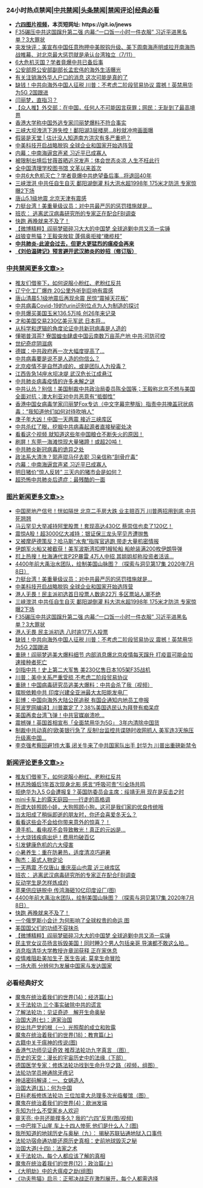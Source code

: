 <div id="tt">
<h3>24小时热点禁闻|<a href="#%E4%B8%AD%E5%85%B1%E7%A6%81%E9%97%BB%E6%9B%B4%E5%A4%9A%E6%96%87%E7%AB%A0">中共禁闻</a>|<a href="#%E5%9B%BE%E7%89%87%E6%96%B0%E9%97%BB%E6%9B%B4%E5%A4%9A%E6%96%87%E7%AB%A0">头条禁闻</a>|<a href="#%E6%96%B0%E9%97%BB%E8%AF%84%E8%AE%BA%E6%9B%B4%E5%A4%9A%E6%96%87%E7%AB%A0">禁闻评论|<a href="#%E5%BF%85%E7%9C%8B%E7%BB%8F%E5%85%B8%E5%A5%BD%E6%96%87">经典必看</a></h3>
<ul>
<li><b><a href="http://d1.bdrive.tk/64.mp4" target="_blank">六四图片视频</a>，本页短网址: https://git.io/jnews</b></li>
<li><a href="https://github.com/fqnews/bnews/blob/master/topimagenews/20200711/1359315.md">F35碾压中共这国蹿升第二强 内幕:“一口饭一小时一件衣服” 习近平进黑名单？3大罪状</a></li>
<li><a href="https://github.com/fqnews/bnews/blob/master/bannedvideo/20200712/1359395.md">突发快评：美宣布中国任意拘押中美脱钩升级、美下周南海声明或拉开南海热战帷幕、对北京最大惩罚就是承认台湾独立（7/11）</a></li>
<li><a href="https://github.com/fqnews/bnews/blob/master/cnnews/20200711/1359339.md">6大危机灭国？学者竟爆中共已备后事</a></li>
<li><a href="https://github.com/fqnews/bnews/blob/master/cnnews/20200712/1359439.md">公安部原公安部副部长孟宏伟的海外生活曝光</a></li>
<li><a href="https://github.com/fqnews/bnews/blob/master/cbnews/20200712/1359467.md">有关注销海外华人户口的消息 这次可能是真的了</a></li>
<li><a href="https://github.com/fqnews/bnews/blob/master/topimagenews/20200711/1359287.md">缺钱！中共向海外中国人征税 川普：不考虑二阶段贸易协议 震撼！英禁用华为5G 2国跟进</a></li>
<li><a href="https://github.com/fqnews/bnews/blob/master/bannedvideo/20200711/1359351.md">闫丽梦，直指习？</a></li>
<li><a href="https://github.com/fqnews/bnews/blob/master/baitai/20200712/1359371.md">【众人推】外交部：在中国，任何人不可能因言获罪；网民：无耻到了最高境界</a></li>
<li><a href="https://github.com/fqnews/bnews/blob/master/ssgc/20200712/1359405.md">香港大学称中国外逃专家闫丽梦爆料不符合事实</a></li>
<li><a href="https://github.com/fqnews/bnews/blob/master/cbnews/20200712/1359368.md">三峡大坝洩洪下游失控！鄱阳湖3层楼房…8秒就冲垮画面曝</a></li>
<li><a href="https://github.com/fqnews/bnews/blob/master/baitai/20200712/1359392.md">假装是天堂 &#124; 估计没人知道南方洪灾有多严重吧？</a></li>
<li><a href="https://github.com/fqnews/bnews/blob/master/topimagenews/20200712/1359376.md">中美科技开启战略脱钩 全球企业和国家开始选阵营</a></li>
<li><a href="https://github.com/fqnews/bnews/blob/master/cbnews/20200712/1359653.md">内幕：中南海逼宫声紧 习近平已成寡人</a></li>
<li><a href="https://github.com/fqnews/bnews/blob/master/yule/20200712/1359415.md">被限制出境后甘薇首晒近况发声：体会世态炎凉 人生不枉此行</a></li>
<li><a href="https://github.com/fqnews/bnews/blob/master/cbnews/20200711/1359346.md">全中国清理学校图书馆 文革以来首次</a></li>
<li><a href="https://github.com/fqnews/bnews/blob/master/cnnews/20200712/1359412.md">中共6大危机灭亡？学者竟爆中共绝望备后事…将退回40年</a></li>
<li><a href="https://github.com/fqnews/bnews/blob/master/topimagenews/20200711/1359353.md">三峡泄洪 中共任自生自灭 鄱阳湖倒灌 料大洪水超1998年 175米才防洪 专家惊曝2下场</a></li>
<li><a href="https://github.com/fqnews/bnews/blob/master/cbnews/20200712/1359443.md">唐山5.1级地震 北京天津有震感</a></li>
<li><a href="https://github.com/fqnews/bnews/blob/master/topimagenews/20200712/1359465.md">力挺台湾！美重量级议员：对中共最严厉的惩罚措施就是...</a></li>
<li><a href="https://github.com/fqnews/bnews/blob/master/comments/20200712/1359564.md">班农： 逃离武汉病毒研究所的专家正在配合FBI调查</a></li>
<li><a href="https://github.com/fqnews/bnews/blob/master/comments/20200712/1359545.md">快跑 再晚就来不及了！</a></li>
<li><a href="https://github.com/fqnews/bnews/blob/master/comments/20200712/1359538.md">【微博精粹】阎丽梦砸碎习大大的中国梦 全球追剿中共又添一实锤</a></li>
<li><a href="https://github.com/fqnews/bnews/blob/master/cbnews/20200712/1359468.md">战狼变熊猫？王毅突放软 蓬佩奥拒接“橄榄枝”</a></li>
<li><b><a href="https://github.com/fqnews/bnews/blob/master/comments/20200211/1275071.md" target="_blank">中共肺炎-此波会过去，但更大更猛烈的瘟疫会再来</a></b></li>
<li><b><a href="https://github.com/fqnews/bnews/blob/master/comments/20200207/1272816.md" target="_blank">《刘伯温碑记》预言避开武汉肺炎的妙招（修订版）</a></b></li>
</ul>
</div>

<div class="catlist">
<h3><a href="https://github.com/fqnews/bnews/blob/master/cbnews/" target="_blank">中共禁闻</a><span><a href="https://github.com/fqnews/bnews/blob/master/cbnews/" target="_blank" rel="nofollow">更多文章>></a></span></h3>
<ul>
<li><a href="https://github.com/fqnews/bnews/blob/master/comments/20200712/1359630.md" target="_blank">推友们借鉴下，如何说服小粉红、老粉红反共</a></li>
<li><a href="https://github.com/fqnews/bnews/blob/master/cbnews/20200712/1359698.md" target="_blank">辽宁化工厂爆炸 20公里外听到巨响有震感</a></li>
<li><a href="https://github.com/fqnews/bnews/blob/master/cbnews/20200712/1359710.md" target="_blank">唐山清晨5.1级地震后再现余震 民惊“震掉天花板”</a></li>
<li><a href="https://github.com/fqnews/bnews/blob/master/cbnews/20200712/1359691.md" target="_blank">中共病毒Covid-19的furin识别位点为人为制造的探讨</a></li>
<li><a href="https://github.com/fqnews/bnews/blob/master/cbnews/20200712/1359689.md" target="_blank">中共爆买美国玉米136.5万吨 创26年来记录</a></li>
<li><a href="https://github.com/fqnews/bnews/blob/master/cbnews/20200712/1359688.md" target="_blank">才和美国交易230亿美元军武 日本将…</a></li>
<li><a href="https://github.com/fqnews/bnews/blob/master/cbnews/20200712/1359677.md" target="_blank">从科学和逻辑的角度论证中共新冠病毒是人造的</a></li>
<li><a href="https://github.com/fqnews/bnews/blob/master/cbnews/20200712/1359680.md" target="_blank">懂喝普洱茶? 寮国蝗虫肆虐中国云南数万亩茶产地 中共:可防可控</a></li>
<li><a href="https://github.com/fqnews/bnews/blob/master/cbnews/20200712/1359631.md" target="_blank">世纪奇症阴滋病</a></li>
<li><a href="https://github.com/fqnews/bnews/blob/master/cbnews/20200712/1359672.md" target="_blank">德媒：中共政府再一次大幅度提高了&#8230;</a></li>
<li><a href="https://github.com/fqnews/bnews/blob/master/cbnews/20200712/1359670.md" target="_blank">中共病毒要是说不是人造的你信么？</a></li>
<li><a href="https://github.com/fqnews/bnews/blob/master/cbnews/20200712/1359667.md" target="_blank">北京疫情不是自然造成的，或是团队人为投毒？</a></li>
<li><a href="https://github.com/fqnews/bnews/blob/master/cbnews/20200712/1359666.md" target="_blank">江西告急14座水坝决堤 武汉危长江成悬江</a></li>
<li><a href="https://github.com/fqnews/bnews/blob/master/cbnews/20200712/1359633.md" target="_blank">中共肺炎病毒疫情的许多未解之谜</a></li>
<li><a href="https://github.com/fqnews/bnews/blob/master/cbnews/20200712/1359595.md" target="_blank">中共认怂？别信！美国制裁中共政治局委员陈全国等；王毅称北京不想与美国全面对抗；澳大利亚对中共恶意有“抵御性”</a></li>
<li><a href="https://github.com/fqnews/bnews/blob/master/cbnews/20200712/1359596.md" target="_blank">香港中国女病毒学家闫丽梦Fox专访（中文字幕完整版）指责中共掩盖冠状病毒：“我知道他们如何对待吹哨人”</a></li>
<li><a href="https://github.com/fqnews/bnews/blob/master/cbnews/20200712/1359661.md" target="_blank">庚子年大凶！中国一天两震 接近三峡库区</a></li>
<li><a href="https://github.com/fqnews/bnews/blob/master/cbnews/20200712/1359632.md" target="_blank">中共杀红了眼，挖掘中共病毒起源者直接秘密处决</a></li>
<li><a href="https://github.com/fqnews/bnews/blob/master/cbnews/20200712/1359659.md" target="_blank">看看这个视频 就知道这些年中国粮仓不断失火的原因！</a></li>
<li><a href="https://github.com/fqnews/bnews/blob/master/cbnews/20200712/1359658.md" target="_blank">刷屏！东莞一海滩惊现大量猪蹄！或超20吨！</a></li>
<li><a href="https://github.com/fqnews/bnews/blob/master/cbnews/20200712/1359656.md" target="_blank">中共肺炎新冠病毒的诡异之处</a></li>
<li><a href="https://github.com/fqnews/bnews/blob/master/cbnews/20200712/1359654.md" target="_blank">政法系大清洗？郭声琨马仔去职 习亲信称“刮骨疗毒”</a></li>
<li><a href="https://github.com/fqnews/bnews/blob/master/cbnews/20200712/1359653.md" target="_blank">内幕：中南海逼宫声紧 习近平已成寡人</a></li>
<li><a href="https://github.com/fqnews/bnews/blob/master/cbnews/20200712/1359651.md" target="_blank">明日猪价“惊人反转” 三天内的猪市会是如何？</a></li>
<li><a href="https://github.com/fqnews/bnews/blob/master/cbnews/20200712/1359634.md" target="_blank">超恐怖中共肺炎后遗症：最残酷的一面</a></li>

</ul>
</div>
<div class="catlist">
<h3><a href="https://github.com/fqnews/bnews/blob/master/topimagenews/" target="_blank">图片新闻</a><span><a href="https://github.com/fqnews/bnews/blob/master/topimagenews/" target="_blank" rel="nofollow">更多文章>></a></span></h3>
<ul>
<li><a href="https://github.com/fqnews/bnews/blob/master/topimagenews/20200712/1359707.md" target="_blank">中国房地产信号！恍如隔世 北京二手房大跌 业主赔百万 川普两招用到底 中共死翘翘</a></li>
<li><a href="https://github.com/fqnews/bnews/blob/master/topimagenews/20200712/1359679.md" target="_blank">马云罕见大举减持阿里股票！套现高达430亿 蔡崇信也卖了120亿！</a></li>
<li><a href="https://github.com/fqnews/bnews/blob/master/topimagenews/20200712/1359637.md" target="_blank">震惊A股！超3000亿大减持：银证保三龙头罕见齐遭抛售</a></li>
<li><a href="https://github.com/fqnews/bnews/blob/master/topimagenews/20200712/1359598.md" target="_blank">又被摩萨德策反？哈马斯“水鬼”指挥官逃跑 带走大量机密情报</a></li>
<li><a href="https://github.com/fqnews/bnews/blob/master/topimagenews/20200712/1359597.md" target="_blank">伊朗军火船又被截获！美军波斯湾扣押1艘轮船 船舱装满200枚伊朗导弹</a></li>
<li><a href="https://github.com/fqnews/bnews/blob/master/topimagenews/20200712/1359572.md" target="_blank">怼上热搜！杜海涛代言P2P暴雷 4万人中招 其姐姐却称投资者活该…</a></li>
<li><a href="https://github.com/fqnews/bnews/blob/master/comments/20200712/1359461.md" target="_blank">4400年前大禹治水团队，绘制美国山脉图？（探索与洞见第17集 2020年7月8日）</a></li>
<li><a href="https://github.com/fqnews/bnews/blob/master/topimagenews/20200712/1359465.md" target="_blank">力挺台湾！美重量级议员：对中共最严厉的惩罚措施就是&#8230;</a></li>
<li><a href="https://github.com/fqnews/bnews/blob/master/topimagenews/20200712/1359376.md" target="_blank">中美科技开启战略脱钩 全球企业和国家开始选阵营</a></li>
<li><a href="https://github.com/fqnews/bnews/blob/master/topimagenews/20200711/1359354.md" target="_blank">港人无畏！民主派初选首日投票人数逾22万 多区票站人潮不绝</a></li>
<li><a href="https://github.com/fqnews/bnews/blob/master/topimagenews/20200711/1359353.md" target="_blank">三峡泄洪 中共任自生自灭 鄱阳湖倒灌 料大洪水超1998年 175米才防洪 专家惊曝2下场</a></li>
<li><a href="https://github.com/fqnews/bnews/blob/master/topimagenews/20200711/1359315.md" target="_blank">F35碾压中共这国蹿升第二强 内幕:“一口饭一小时一件衣服” 习近平进黑名单？3大罪状</a></li>
<li><a href="https://github.com/fqnews/bnews/blob/master/topimagenews/20200711/1359312.md" target="_blank">港人无畏 民主派初选 八时逾17万人投票</a></li>
<li><a href="https://github.com/fqnews/bnews/blob/master/topimagenews/20200711/1359287.md" target="_blank">缺钱！中共向海外中国人征税 川普：不考虑二阶段贸易协议 震撼！英禁用华为5G 2国跟进</a></li>
<li><a href="https://github.com/fqnews/bnews/blob/master/topimagenews/20200711/1359246.md" target="_blank">重磅！阎丽梦逃美大爆料细节 内部消息爆北京疫情每天蹿升 打疫苗可能会加速接种者死亡</a></li>
<li><a href="https://github.com/fqnews/bnews/blob/master/topimagenews/20200711/1359035.md" target="_blank">剑指中共！史上第二大军售 美230亿售日本105架F35战机</a></li>
<li><a href="https://github.com/fqnews/bnews/blob/master/topimagenews/20200711/1359034.md" target="_blank">川普：美中关系严重受损 不考虑二阶段贸易协议</a></li>
<li><a href="https://github.com/fqnews/bnews/blob/master/comments/20200711/1359027.md" target="_blank">重磅！中国病毒研究员逃美大爆料：中共会杀了我（视频）</a></li>
<li><a href="https://github.com/fqnews/bnews/blob/master/topimagenews/20200711/1359022.md" target="_blank">摆脱依赖中共 印度兴建全亚洲最大太阳能发电厂</a></li>
<li><a href="https://github.com/fqnews/bnews/blob/master/topimagenews/20200711/1358963.md" target="_blank">彭博：中国向海外大陆公民追税 有国企通知内地员工申报</a></li>
<li><a href="https://github.com/fqnews/bnews/blob/master/topimagenews/20200710/1358868.md" target="_blank">阿波罗网编译】川普赢定了？38%美国选民认为拜登有痴呆症</a></li>
<li><a href="https://github.com/fqnews/bnews/blob/master/topimagenews/20200710/1358865.md" target="_blank">美国再卖台湾飞弹！中共官媒崩溃呛…</a></li>
<li><a href="https://github.com/fqnews/bnews/blob/master/topimagenews/20200710/1358864.md" target="_blank">震撼弹！英国首相宣布「全面禁用华为5G」 3年内清除中国货</a></li>
<li><a href="https://github.com/fqnews/bnews/blob/master/topimagenews/20200710/1358857.md" target="_blank">制裁中共动真的!欧美银行急了 反制!台监控共谍随时收网抓人 美军连3天施压升级离中国…</a></li>
<li><a href="https://github.com/fqnews/bnews/blob/master/topimagenews/20200710/1358837.md" target="_blank">李克强考察回避1件大事 闭关牛来了中共国家队出手 封华为 川普出重磅新禁令</a></li>

</ul>
</div>
<div class="catlist">
<h3><a href="https://github.com/fqnews/bnews/blob/master/comments/" target="_blank">新闻评论</a><span><a href="https://github.com/fqnews/bnews/blob/master/comments/" target="_blank" rel="nofollow">更多文章>></a></span></h3>
<ul>
<li><a href="https://github.com/fqnews/bnews/blob/master/comments/20200712/1359630.md" target="_blank">推友们借鉴下，如何说服小粉红、老粉红反共</a></li>
<li><a href="https://github.com/fqnews/bnews/blob/master/comments/20200712/1359702.md" target="_blank">林志玲婚后1年首次现身北影  感言“呼吸可贵”引全场共鸣</a></li>
<li><a href="https://github.com/fqnews/bnews/blob/master/comments/20200712/1359681.md" target="_blank">拒绝华为入5 G会遭报复？英国防委员会主席：绥靖无用 现在是反击之时</a></li>
<li><a href="https://github.com/fqnews/bnews/blob/master/comments/20200712/1359645.md" target="_blank">mini卡车上的露天庭园——行走的高格调</a></li>
<li><a href="https://github.com/fqnews/bnews/blob/master/comments/20200712/1359644.md" target="_blank">所谓大娃照顾小娃，大狗照顾小狗，这可是我们家的优良传统哦</a></li>
<li><a href="https://github.com/fqnews/bnews/blob/master/comments/20200712/1359643.md" target="_blank">当太阳成了稍纵即逝的朋友时，你还会喜爱冬天么？</a></li>
<li><a href="https://github.com/fqnews/bnews/blob/master/comments/20200712/1359642.md" target="_blank">看看这些会不会给你带来意外的惊喜？！</a></li>
<li><a href="https://github.com/fqnews/bnews/blob/master/comments/20200712/1359615.md" target="_blank">滑手机、看电视不会导致散光！真正的元凶是&#8230;</a></li>
<li><a href="https://github.com/fqnews/bnews/blob/master/comments/20200712/1359614.md" target="_blank">十大烧钱疾病出炉！费用均破百亿</a></li>
<li><a href="https://github.com/fqnews/bnews/blob/master/comments/20200712/1359613.md" target="_blank">引发健康危机的六大侵害</a></li>
<li><a href="https://github.com/fqnews/bnews/blob/master/comments/20200712/1359612.md" target="_blank">小暑养生：重在防暑热，适度清凉巧避暑</a></li>
<li><a href="https://github.com/fqnews/bnews/blob/master/comments/20200712/1359609.md" target="_blank">陶杰：英式人物定论</a></li>
<li><a href="https://github.com/fqnews/bnews/blob/master/comments/20200712/1359575.md" target="_blank">一天两震 不仅唐山 重庆巫山也震 近三峡库区</a></li>
<li><a href="https://github.com/fqnews/bnews/blob/master/comments/20200712/1359564.md" target="_blank">班农： 逃离武汉病毒研究所的专家正在配合FBI调查</a></li>
<li><a href="https://github.com/fqnews/bnews/blob/master/comments/20200712/1359562.md" target="_blank">反动学生是怎样炼成的</a></li>
<li><a href="https://github.com/fqnews/bnews/blob/master/comments/20200712/1359561.md" target="_blank">苹果供应链脱中 传鸿海砸10亿印度设厂(图)</a></li>
<li><a href="https://github.com/fqnews/bnews/blob/master/comments/20200712/1359461.md" target="_blank">4400年前大禹治水团队，绘制美国山脉图？（探索与洞见第17集 2020年7月8日）</a></li>
<li><a href="https://github.com/fqnews/bnews/blob/master/comments/20200712/1359545.md" target="_blank">快跑 再晚就来不及了！</a></li>
<li><a href="https://github.com/fqnews/bnews/blob/master/comments/20200712/1359543.md" target="_blank">一个俄罗斯小会计 为何影响了全球权贵的命运 图</a></li>
<li><a href="https://github.com/fqnews/bnews/blob/master/comments/20200712/1359539.md" target="_blank">美国国父们的功绩不容抹杀</a></li>
<li><a href="https://github.com/fqnews/bnews/blob/master/comments/20200712/1359538.md" target="_blank">【微博精粹】阎丽梦砸碎习大大的中国梦 全球追剿中共又添一实锤</a></li>
<li><a href="https://github.com/fqnews/bnews/blob/master/comments/20200712/1359537.md" target="_blank">民主党女议员扬言拆毁美国！同时睡3个男人包括亲哥 导演都不敢这么拍…</a></li>
<li><a href="https://github.com/fqnews/bnews/blob/master/comments/20200712/1359534.md" target="_blank">消息指清华大学教授许章润获释 正在家休息</a></li>
<li><a href="https://github.com/fqnews/bnews/blob/master/comments/20200712/1359533.md" target="_blank">疫情难阻赴美加生子 医生告诫: 莫拿生命冒险</a></li>
<li><a href="https://github.com/fqnews/bnews/blob/master/comments/20200712/1359527.md" target="_blank">一场大雨 分辨何为发展中国家与发达国家</a></li>

</ul>
</div>

<div class="catlist">
<h3>必看经典好文</h3>
<ul>
<li><a href="https://github.com/fqnews/bnews/blob/master/topimagenews/20180605/953415.md" target="_blank">魔鬼在统治着我们的世界(14)：经济篇(上)</a></li>
<li><a href="https://github.com/fqnews/bnews/blob/master/cbnews/20200703/1354907.md" target="_blank">关于法轮功 三个事实破除中共的谎言</a></li>
<li><a href="https://github.com/fqnews/bnews/blob/master/comments/20200307/1289968.md" target="_blank">了解法轮功：见证奇迹　解开生命奥秘</a></li>
<li><a href="https://github.com/fqnews/bnews/blob/master/cbnews/20190424/913985.md" target="_blank">治国大道(七)：道家治国</a></li>
<li><a href="https://github.com/fqnews/bnews/blob/master/comments/20200629/1352460.md" target="_blank">挖出共产党的根（一）光照帮的成立和败露</a></li>
<li><a href="https://github.com/fqnews/bnews/blob/master/topimagenews/20180701/965109.md" target="_blank">魔鬼在统治着我们的世界(18)：教育篇(上)</a></li>
<li><a href="https://github.com/fqnews/bnews/blob/master/ccpdope/20200531/1337409.md" target="_blank">古籍中关于瘟神的传说(图)</a></li>
<li><a href="https://github.com/fqnews/bnews/blob/master/comments/20200517/1330064.md" target="_blank">香港气功师见证奇效 推荐法轮功九字真言 （图）</a></li>
<li><a href="https://github.com/fqnews/bnews/blob/master/tculture/20121025/73066.md" target="_blank">历史的天空：漫长的宇宙历史中的法缘（下部）</a></li>
<li><a href="https://github.com/fqnews/bnews/blob/master/comments/20200607/783186.md" target="_blank">德国医学专家：修炼法轮功找到生命升华之路（视频，组图）</a></li>
<li><a href="https://github.com/fqnews/bnews/blob/master/health/20170626/780263.md" target="_blank">法轮功学员神通除牙疼记</a></li>
<li><a href="https://github.com/fqnews/bnews/blob/master/comments/20200609/1342224.md" target="_blank">神话密码解译：一、女娲造人</a></li>
<li><a href="https://github.com/fqnews/bnews/blob/master/cbnews/20180311/913065.md" target="_blank">治国大道(五)：何为中国</a></li>
<li><a href="https://github.com/fqnews/bnews/blob/master/comments/20200531/1337359.md" target="_blank">日料老板修炼法轮功 三位加拿大总理多次光临餐馆（图）</a></li>
<li><a href="https://github.com/fqnews/bnews/blob/master/topimagenews/20180522/946266.md" target="_blank">魔鬼在统治着我们的世界(4)：欧洲发端</a></li>
<li><a href="https://github.com/fqnews/bnews/blob/master/comments/20200620/1346848.md" target="_blank">先知为什么不受家乡人欢迎</a></li>
<li><a href="https://github.com/fqnews/bnews/blob/master/comments/20200607/1341003.md" target="_blank">章天亮: 中共还能撑多久? 我的“六四”反思(图/视频)</a></li>
<li><a href="https://github.com/fqnews/bnews/blob/master/cbnews/20200611/1343057.md" target="_blank">一中巴摔下山崖 车上十四人惨死 他们是什么人？(图)</a></li>
<li><a href="https://github.com/fqnews/bnews/blob/master/topimagenews/20180325/919134.md" target="_blank">我所知道的地球历史与奥秘（九）： 揭秘苏联钻通地狱入口事件</a></li>
<li><a href="https://github.com/fqnews/bnews/blob/master/tculture/20121025/73069.md" target="_blank">法轮功宿命通功能还原历史真相：史前地球毁灭之秘</a></li>
<li><a href="https://github.com/fqnews/bnews/blob/master/cbnews/20180320/916962.md" target="_blank">治国大道(十四)：法家之术</a></li>
<li><a href="https://github.com/fqnews/bnews/blob/master/topimagenews/20161125/619230.md" target="_blank">关于法轮功，每个人都应该了解的真相</a></li>
<li><a href="https://github.com/fqnews/bnews/blob/master/topimagenews/20180601/951286.md" target="_blank">魔鬼在统治着我们的世界(12)：政治篇(上)</a></li>
<li><a href="https://github.com/fqnews/bnews/blob/master/comments/20200203/1269785.md" target="_blank">《大明劫》中的大瘟疫之劫(组图)</a></li>
<li><a href="https://github.com/fqnews/bnews/blob/master/comments/20200308/1290182.md" target="_blank">《功夫熊猫》启示：正邪决战正在激烈展开，每个人都需选择</a></li>

</ul>
</div>